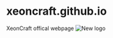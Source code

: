 # xeoncraft.github.io
XeonCraft offical webpage
![New logo](https://user-images.githubusercontent.com/99938966/206780637-9574475b-f4ff-46a8-b80f-ab675da26992.png)
